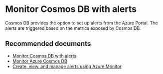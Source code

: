 <properties
	pageTitle="Monitor Cosmos with DB alerts"
  description="Configure Cosmos DB alerts"
	service="microsoft.documentdb"
	resource="databaseAccounts"
	authors="balaksms"
	ms.author="balaks"
	selfHelpType="generic"
	supportTopicIds="32636767"
	resourceTags=""
	productPesIds="15585"
	cloudEnvironments="public"
	articleId="e6ed4937-a32d-4f33-bbea-ac496ed3928e"
/>

# Monitor Cosmos DB with alerts

Cosmos DB provides the option to set up alerts from the Azure Portal. The alerts are triggered  based on the metrics exposed by Cosmos DB.


## **Recommended documents**
* [Monitor Cosmos DB with alerts](https://docs.microsoft.com/azure/cosmos-db/monitor-accounts#set-up-alerts-in-the-portal)
* [Monitor Azure Cosmos DB](https://docs.microsoft.com/azure/cosmos-db/monitor-accounts)
* [Create, view, and manage alerts using Azure Monitor](https://docs.microsoft.com/azure/monitoring-and-diagnostics/monitor-alerts-unified-usage)
